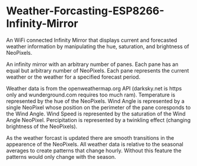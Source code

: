 # Weather-Forcasting-ESP8266-Infinity-Mirror
An WiFi connected Infinity Mirror that displays current and forecasted weather information by manipulating the hue, saturation, and brightness of NeoPixels. 

An infinity mirror with an arbitrary number of panes.
Each pane has an equal but arbitrary number of NeoPixels.
Each pane represents the current weather or the weather for a specified forecast period.

Weather data is from the openweathermap.org API (darksky.net is https only and wunderground.com requires too much ram).
Temperature is represented by the hue of the NeoPixels.
Wind Angle is represented by a single NeoPixel whose position on the perimeter of the pane coresponds to the Wind Angle.
Wind Speed is represented by the saturation of the Wind Angle NeoPixel.
Percipitation is represented by a twinkling effect (changing brightness of the NeoPixels).

As the weather forcast is updated there are smooth transitions in the appearence of the NeoPixels. All weather data is relative to the seasonal averages to create patterns that change hourly. Without this feature the patterns would only change with the season.
